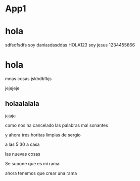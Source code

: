 # App1

# hola

sdfsdfsdfs
soy daniasdasddas
HOLA123 
soy jesus
1234455666
# hola

mnas cosas
jskhdbfkjs

jejejeje

## holaalalala

jajaja


como nos ha cancelado las palabras mal sonantes 

y ahora tres horitas limpias de sergio



a las 5:30 a casa


las nuevas cosas

Se supone que es mi rama

ahora tenemos que crear una rama
